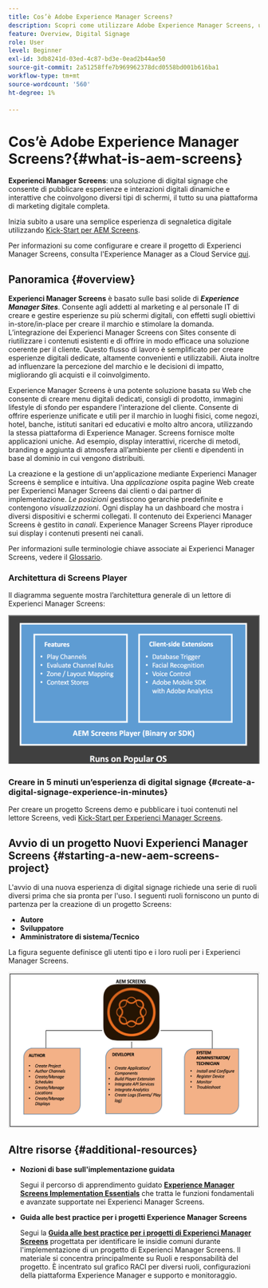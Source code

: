 ```yaml
---
title: Cos’è Adobe Experience Manager Screens?
description: Scopri come utilizzare Adobe Experience Manager Screens, una soluzione di digital signage, per pubblicare esperienze e interazioni digitali dinamiche e interattive che coinvolgono diversi tipi di schermi, il tutto su una piattaforma di marketing digitale completa.
feature: Overview, Digital Signage
role: User
level: Beginner
exl-id: 3db8241d-03ed-4c87-bd3e-0ead2b44ae50
source-git-commit: 2a51258ffe7b969962378dcd0558bd001b616ba1
workflow-type: tm+mt
source-wordcount: '560'
ht-degree: 1%

---
```


# Cos’è Adobe Experience Manager Screens?{#what-is-aem-screens}

**Experienci Manager Screens**: una soluzione di digital signage che consente di pubblicare esperienze e interazioni digitali dinamiche e interattive che coinvolgono diversi tipi di schermi, il tutto su una piattaforma di marketing digitale completa.

Inizia subito a usare una semplice esperienza di segnaletica digitale utilizzando [Kick-Start per AEM Screens](kickstart-for-aem-screens.md).

Per informazioni su come configurare e creare il progetto di Experienci Manager Screens, consulta l&#39;Experience Manager as a Cloud Service [qui](https://experienceleague.adobe.com/it/docs/experience-manager-screens/using/about-guide).

## Panoramica {#overview}

**Experienci Manager Screens** è basato sulle basi solide di ***Experience Manager Sites***. Consente agli addetti al marketing e al personale IT di creare e gestire esperienze su più schermi digitali, con effetti sugli obiettivi in-store/in-place per creare il marchio e stimolare la domanda. L’integrazione dei Experienci Manager Screens con Sites consente di riutilizzare i contenuti esistenti e di offrire in modo efficace una soluzione coerente per il cliente. Questo flusso di lavoro è semplificato per creare esperienze digitali dedicate, altamente convenienti e utilizzabili. Aiuta inoltre ad influenzare la percezione del marchio e le decisioni di impatto, migliorando gli acquisti e il coinvolgimento.

Experience Manager Screens è una potente soluzione basata su Web che consente di creare menu digitali dedicati, consigli di prodotto, immagini lifestyle di sfondo per espandere l&#39;interazione del cliente. Consente di offrire esperienze unificate e utili per il marchio in luoghi fisici, come negozi, hotel, banche, istituti sanitari ed educativi e molto altro ancora, utilizzando la stessa piattaforma di Experience Manager. Screens fornisce molte applicazioni uniche. Ad esempio, display interattivi, ricerche di metodi, branding e aggiunta di atmosfera all’ambiente per clienti e dipendenti in base al dominio in cui vengono distribuiti.

La creazione e la gestione di un&#39;applicazione mediante Experienci Manager Screens è semplice e intuitiva. Una *applicazione* ospita pagine Web create per Experienci Manager Screens dai clienti o dai partner di implementazione. *Le posizioni* gestiscono gerarchie predefinite e contengono *visualizzazioni*. Ogni display ha un dashboard che mostra i diversi dispositivi e schermi collegati. Il contenuto dei Experienci Manager Screens è gestito in *canali*. Experience Manager Screens Player riproduce sui display i contenuti presenti nei canali.

Per informazioni sulle terminologie chiave associate ai Experienci Manager Screens, vedere il [Glossario](screens-glossary.md).

### Architettura di Screens Player

Il diagramma seguente mostra l’architettura generale di un lettore di Experienci Manager Screens:

![chlimage_1-29](assets/chlimage_1-29.png)

### Creare in 5 minuti un’esperienza di digital signage {#create-a-digital-signage-experience-in-minutes}

Per creare un progetto Screens demo e pubblicare i tuoi contenuti nel lettore Screens, vedi [Kick-Start per Experienci Manager Screens](kickstart-for-aem-screens.md).

## Avvio di un progetto Nuovi Experienci Manager Screens {#starting-a-new-aem-screens-project}

L&#39;avvio di una nuova esperienza di digital signage richiede una serie di ruoli diversi prima che sia pronta per l&#39;uso. I seguenti ruoli forniscono un punto di partenza per la creazione di un progetto Screens:

* **Autore**
* **Sviluppatore**
* **Amministratore di sistema/Tecnico**

La figura seguente definisce gli utenti tipo e i loro ruoli per i Experienci Manager Screens.

![chlimage_1-30](assets/chlimage_1-30.png)


## Altre risorse {#additional-resources}

* **Nozioni di base sull&#39;implementazione guidata**

  Segui il percorso di apprendimento guidato **[Experience Manager Screens Implementation Essentials](https://experienceleague.adobe.com/?launch=AEM-7a)** che tratta le funzioni fondamentali e avanzate supportate nei Experienci Manager Screens.

* **Guida alle best practice per i progetti Experience Manager Screens**

  Segui la **[Guida alle best practice per i progetti di Experienci Manager Screens](/help/using/about-guide.md)** progettata per identificare le insidie comuni durante l&#39;implementazione di un progetto di Experienci Manager Screens. Il materiale si concentra principalmente su Ruoli e responsabilità del progetto. È incentrato sul grafico RACI per diversi ruoli, configurazioni della piattaforma Experience Manager e supporto e monitoraggio.

<!-- DEAD LINK * **New Adobe Customer Support Experience**

   Follow **[Customer One for Enterprise Help](https://docs.adobe.com/content/help/en/customer-one/using/home.htmlhome.html#)** to learn more about Admin Console Support tickets. -->
